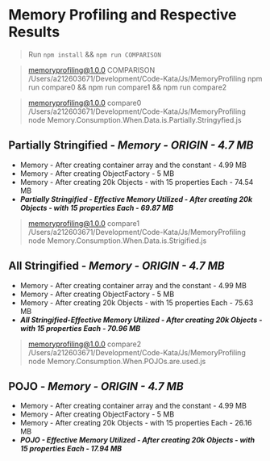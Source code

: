 # Memory Profiling and Respective Results

> Run `npm install` && `npm run COMPARISON`


> memoryprofiling@1.0.0 COMPARISON /Users/a212603671/Development/Code-Kata/Js/MemoryProfiling
> npm run compare0 && npm run compare1 && npm run compare2


> memoryprofiling@1.0.0 compare0 /Users/a212603671/Development/Code-Kata/Js/MemoryProfiling
> node Memory.Consumption.When.Data.is.Partially.Stringyfied.js 

## Partially Stringified - _Memory - ORIGIN - 4.7 MB_

- Memory - After creating container array and the constant - 4.99 MB
- Memory - After creating ObjectFactory - 5 MB
- Memory - After creating 20k Objects - with 15 properties Each - 74.54 MB
- ***Partially Stringified - Effective Memory Utilized - After creating 20k Objects - with 15 properties Each - 69.87 MB***

> memoryprofiling@1.0.0 compare1 /Users/a212603671/Development/Code-Kata/Js/MemoryProfiling
> node Memory.Consumption.When.Data.is.Strigified.js

## All Stringified - _Memory - ORIGIN - 4.7 MB_ 

- Memory - After creating container array and the constant - 4.99 MB
- Memory - After creating ObjectFactory - 5 MB
- Memory - After creating 20k Objects - with 15 properties Each - 75.63 MB
- ***All Stringified-Effective Memory Utilized - After creating 20k Objects - with 15 properties Each -  70.96 MB***

> memoryprofiling@1.0.0 compare2 /Users/a212603671/Development/Code-Kata/Js/MemoryProfiling
> node Memory.Consumption.When.POJOs.are.used.js 

## POJO - _Memory - ORIGIN - 4.7 MB_
- Memory - After creating container array and the constant - 4.99 MB
- Memory - After creating ObjectFactory - 5 MB
- Memory - After creating 20k Objects - with 15 properties Each - 26.16 MB
- ***POJO - Effective Memory Utilized - After creating 20k Objects - with 15 properties Each - 17.94 MB***
